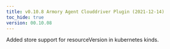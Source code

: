 ```yaml
---
title: v0.10.8 Armory Agent Clouddriver Plugin (2021-12-14)
toc_hide: true
version: 00.10.08
---
```


Added store support for resourceVersion in kubernetes kinds.
